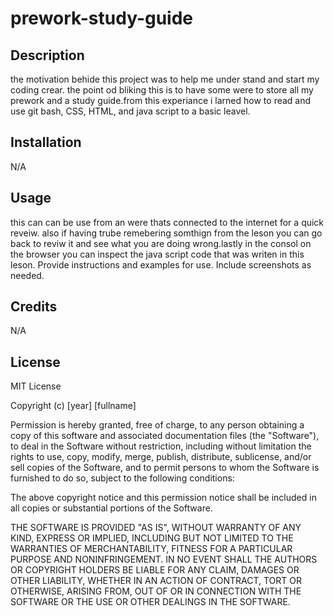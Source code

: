 # prework-study-guide

## Description

the motivation behide this project was to help me under stand and start my coding crear. the point od bliking this is to have some were to store all my prework and a study guide.from this experiance i larned how to read and use git bash, CSS, HTML, and java script to a basic leavel.

## Installation

N/A

## Usage

this can can be use from an were thats connected to the internet for a quick reveiw. also if having trube remebering somthign from the leson you can go back to reviw it and see what you are doing wrong.lastly in the consol on the browser you can inspect the java script code that was writen in this leson.
Provide instructions and examples for use. Include screenshots as needed.

## Credits

N/A

## License

MIT License

Copyright (c) [year] [fullname]

Permission is hereby granted, free of charge, to any person obtaining a copy
of this software and associated documentation files (the "Software"), to deal
in the Software without restriction, including without limitation the rights
to use, copy, modify, merge, publish, distribute, sublicense, and/or sell
copies of the Software, and to permit persons to whom the Software is
furnished to do so, subject to the following conditions:

The above copyright notice and this permission notice shall be included in all
copies or substantial portions of the Software.

THE SOFTWARE IS PROVIDED "AS IS", WITHOUT WARRANTY OF ANY KIND, EXPRESS OR
IMPLIED, INCLUDING BUT NOT LIMITED TO THE WARRANTIES OF MERCHANTABILITY,
FITNESS FOR A PARTICULAR PURPOSE AND NONINFRINGEMENT. IN NO EVENT SHALL THE
AUTHORS OR COPYRIGHT HOLDERS BE LIABLE FOR ANY CLAIM, DAMAGES OR OTHER
LIABILITY, WHETHER IN AN ACTION OF CONTRACT, TORT OR OTHERWISE, ARISING FROM,
OUT OF OR IN CONNECTION WITH THE SOFTWARE OR THE USE OR OTHER DEALINGS IN THE
SOFTWARE.
